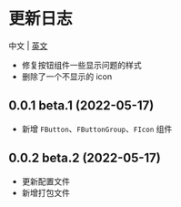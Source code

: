 # 更新日志

中文 | [英文](https://github.com/Tyh2001/fighting-design/blob/master/CHANGELOG.md)

- 修复按钮组件一些显示问题的样式
- 删除了一个不显示的 icon

## 0.0.1 beta.1 (2022-05-17)

- 新增 `FButton`、`FButtonGroup`、`FIcon` 组件

## 0.0.2 beta.2 (2022-05-17)

- 更新配置文件
- 新增打包文件
